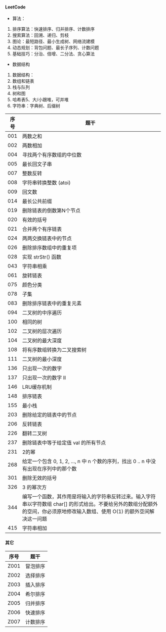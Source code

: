 #### LeetCode

* 算法：
1. 排序算法：快速排序、归并排序、计数排序
1. 搜索算法：回溯、递归、剪枝
1. 图论：最短路径、最小生成树、网络流建模
1. 动态规划：背包问题、最长子序列、计数问题
1. 基础技巧：分治、倍增、二分法、贪心算法

* 数据结构
1. 数据结构：
1. 数组和链表
1. 栈与队列
1. 树和图
1. 哈希表5、大/小跟堆，可并堆
1. 字符串：字典树、后缀树



序号 |题干 | 
---|---
001   |两数之和             |
002   |两数相加             |
004   |寻找两个有序数组的中位数             |
005   |最长回文子串             |
007   |整数反转             |
008   |字符串转换整数 (atoi)             |
009   |回文数            |
014   |最长公共前缀            |
019   |删除链表的倒数第N个节点            |
020   |有效的括号           |
021   |合并两个有序链表      |
024   |两两交换链表中的节点      |
026   |删除排序数组中的重复项      |
028   |实现 strStr() 函数   |
043   |字符串相乘   |
061   |旋转链表   |
075   |颜色分类             |
078   |子集             |
083   |删除排序链表中的重复元素             |
094   |二叉树的中序遍历             |
100   |相同的树             |
102   |二叉树的层次遍历             |
104   |二叉树的最大深度             |
108   |将有序数组转换为二叉搜索树             |
111   |二叉树的最小深度             |
136   |只出现一次的数字             |
137   |只出现一次的数字 II             |
146   |LRU缓存机制          |
148   |排序链表          |
155   |最小栈          |
203   |删除给定的链表中的节点 | 
206   |反转链表 | 
226   |翻转二叉树 | 
237   |删除链表中等于给定值 val 的所有节点 | 
231   |2的幂 | 
268   |给定一个包含 0, 1, 2, ..., n 中 n 个数的序列，找出 0 .. n 中没有出现在序列中的那个数 | 
301   |删除无效的括号      |
326   |3 的幂次方      |
344   |编写一个函数，其作用是将输入的字符串反转过来。输入字符串以字符数组 char[] 的形式给出。不要给另外的数组分配额外的空间，你必须原地修改输入数组、使用 O(1) 的额外空间解决这一问题 | 
415   |字符串相加      |


#### 其它

序号 |题干 | 
---|---
Z001   |冒泡排序             |
Z002   |选择排序             |
Z003   |插入排序             |
Z004   |希尔排序             |
Z005   |归并排序             |
Z006   |快速排序             |
Z007   |计数排序             |